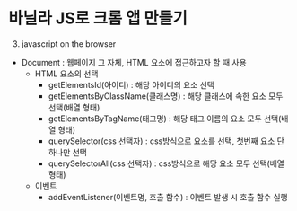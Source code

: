 # 바닐라 JS로 크롬 앱 만들기

3. javascript on the browser

* Document : 웹페이지 그 자체, HTML 요소에 접근하고자 할 때 사용
    * HTML 요소의 선택
        * getElementsId(아이디) : 해당 아이디의 요소 선택
        * getElementsByClassName(클래스명) : 해당 클래스에 속한 요소 모두 선택(배열 형태)
        * getElementsByTagName(태그명) : 해당 태그 이름의 요소 모두 선택(배열 형태)
        * querySelector(css 선택자) : css방식으로 요소를 선택, 첫번째 요소 단 하나만 선택
        * querySelectorAll(css 선택자) : css방식으로 해당 요소 모두 선택(배열 형태)
    * 이벤트 
        * addEventListener(이벤트명, 호출 함수) : 이벤트 발생 시 호출 함수 실행
        